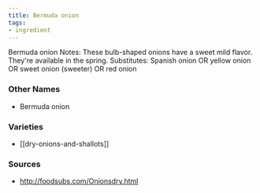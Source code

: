 ```yaml
---
title: Bermuda onion
tags:
- ingredient
---
```

Bermuda onion Notes: These bulb-shaped onions have a sweet mild flavor. They're available in the spring. Substitutes: Spanish onion OR yellow onion OR sweet onion (sweeter) OR red onion

### Other Names

* Bermuda onion

### Varieties

* [[dry-onions-and-shallots]]

### Sources
* http://foodsubs.com/Onionsdry.html
